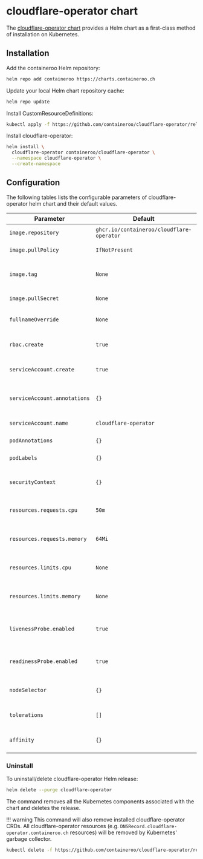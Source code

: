 # cloudflare-operator chart

The [cloudflare-operator chart](https://github.com/containeroo/helm-charts/tree/master/charts/cloudflare-operator) provides a Helm chart as a first-class method of installation on Kubernetes.

## Installation

Add the containeroo Helm repository:

```bash
helm repo add containeroo https://charts.containeroo.ch
```

Update your local Helm chart repository cache:

```bash
helm repo update
```

Install CustomResourceDefinitions:

```bash
kubectl apply -f https://github.com/containeroo/cloudflare-operator/releases/download/v0.0.5/crds.yaml
```

Install cloudflare-operator:

```bash
helm install \
  cloudflare-operator containeroo/cloudflare-operator \
  --namespace cloudflare-operator \
  --create-namespace
```

## Configuration

The following tables lists the configurable parameters of cloudflare-operator helm chart and their default values.

| Parameter                                         | Default                                              | Description
| -----------------------------------------------   | ---------------------------------------------------- | ---
| `image.repository`                                | `ghcr.io/containeroo/cloudflare-operator`            | Image repository
| `image.pullPolicy`                                | `IfNotPresent`                                       | Image pull policy
| `image.tag`                                       | `None`                                               | Overrides the image tag of chart `appVersion`
| `image.pullSecret`                                | `None`                                               | Image pull secret
| `fullnameOverride`                                | `None`                                               | Override the full name of resources
| `rbac.create`                                     | `true`                                               | If `true`, create and use RBAC resources
| `serviceAccount.create`                           | `true`                                               | If `true`, create a new service account
| `serviceAccount.annotations`                      | `{}`                                                 | Additional Service Account annotations
| `serviceAccount.name`                             | `cloudflare-operator`                                | Service account to be used
| `podAnnotations`                                  | `{}`                                                 | Additional pod annotations
| `podLabels`                                       | `{}`                                                 | Additional pod labels
| `securityContext`                                 | `{}`                                                 | Adding `securityContext` options to the pod
| `resources.requests.cpu`                          | `50m`                                                | CPU resource requests for the deployment
| `resources.requests.memory`                       | `64Mi`                                               | Memory resource requests for the deployment
| `resources.limits.cpu`                            | `None`                                               | CPU resource limits for the deployment
| `resources.limits.memory`                         | `None`                                               | Memory resource limits for the deployment
| `livenessProbe.enabled`                           | `true`                                               | If `true`, enables livenessProbe for the deployment
| `readinessProbe.enabled`                          | `true`                                               | If `true`, enables readinessProbe for the deployment
| `nodeSelector`                                    | `{}`                                                 | Node Selector properties for the deployment
| `tolerations`                                     | `[]`                                                 | Tolerations properties for the deployment
| `affinity`                                        | `{}`                                                 | Affinity properties for the deployment

### Uninstall

To uninstall/delete cloudflare-operator Helm release:

```sh
helm delete --purge cloudflare-operator
```

The command removes all the Kubernetes components associated with the chart and
deletes the release.

!!! warning
    This command will also remove installed cloudflare-operator CRDs. All cloudflare-operator resources (e.g. `DNSRecord.cloudflare-operator.containeroo.ch` resources) will be removed by Kubernetes' garbage collector.

```bash
kubectl delete -f https://github.com/containeroo/cloudflare-operator/releases/download/v0.0.5/crds.yaml
```
